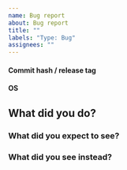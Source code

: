 ```yaml
---
name: Bug report
about: Bug report
title: ""
labels: "Type: Bug"
assignees: ""
---
```


#### Commit hash / release tag

#### OS

## What did you do?

### What did you expect to see?

### What did you see instead?
